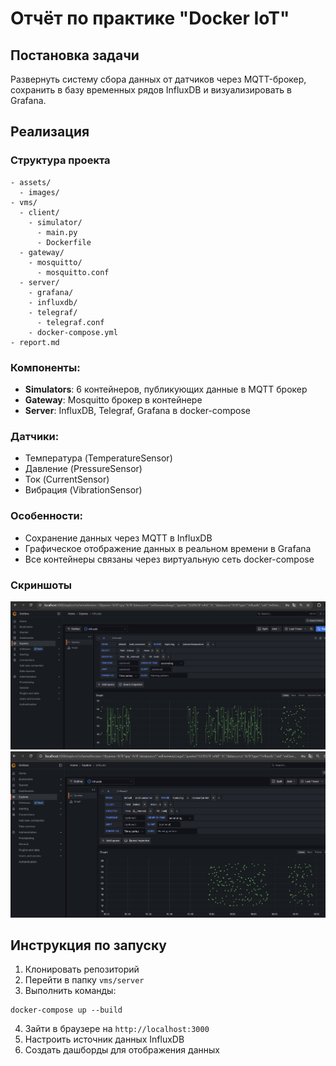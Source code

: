 # Отчёт по практике "Docker IoT"

## Постановка задачи
Развернуть систему сбора данных от датчиков через MQTT-брокер, сохранить в базу временных рядов InfluxDB и визуализировать в Grafana.

## Реализация

### Структура проекта
```
- assets/
  - images/
- vms/
  - client/
    - simulator/
      - main.py
      - Dockerfile
  - gateway/
    - mosquitto/
      - mosquitto.conf
  - server/
    - grafana/
    - influxdb/
    - telegraf/
      - telegraf.conf
    - docker-compose.yml
- report.md
```

### Компоненты:
- **Simulators**: 6 контейнеров, публикующих данные в MQTT брокер
- **Gateway**: Mosquitto брокер в контейнере
- **Server**: InfluxDB, Telegraf, Grafana в docker-compose

### Датчики:
- Температура (TemperatureSensor)
- Давление (PressureSensor)
- Ток (CurrentSensor)
- Вибрация (VibrationSensor)

### Особенности:
- Сохранение данных через MQTT в InfluxDB
- Графическое отображение данных в реальном времени в Grafana
- Все контейнеры связаны через виртуальную сеть docker-compose

### Скриншоты
![image](assets/images/1.png)
![image](assets/images/2.png)

## Инструкция по запуску
1. Клонировать репозиторий
2. Перейти в папку `vms/server`
3. Выполнить команды:
```
docker-compose up --build
```
4. Зайти в браузере на `http://localhost:3000`
5. Настроить источник данных InfluxDB
6. Создать дашборды для отображения данных


